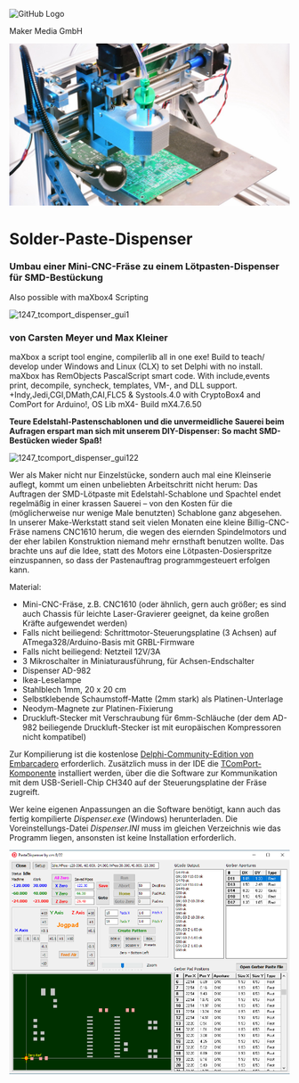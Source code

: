 ![GitHub Logo](http://www.heise.de/make/icons/make_logo.png)

Maker Media GmbH

![Aufmacher](https://github.com/MakeMagazinDE/Solder-Paste-Dispenser/blob/main/cnc1610_s.JPG)

# Solder-Paste-Dispenser

### Umbau einer Mini-CNC-Fräse zu einem Lötpasten-Dispenser für SMD-Bestückung

Also possible with maXbox4 Scripting

![1247_tcomport_dispenser_gui1](https://github.com/breitsch2/Solder-Paste-Dispenser/assets/109789632/76e7bf0d-b1d3-46fb-a83c-63ce2aa9e890)

### von Carsten Meyer und Max Kleiner
maXbox a script tool engine, compilerlib all in one exe! Build to teach/ develop under Windows and Linux (CLX) to set Delphi with no install. maXbox has RemObjects PascalScript smart code. With include,events print, decompile, syncheck, templates, VM-, and DLL support. +Indy,Jedi,CGI,DMath,CAI,FLC5 & Systools.4.0 with CryptoBox4 and ComPort for Arduino!, OS Lib mX4- Build mX4.7.6.50 

**Teure Edelstahl-Pastenschablonen und die unvermeidliche Sauerei beim Aufragen erspart man sich mit unserem DIY-Dispenser: So macht SMD-Bestücken wieder Spaß!**

![1247_tcomport_dispenser_gui122](https://github.com/breitsch2/Solder-Paste-Dispenser/assets/109789632/6acc5677-b8e6-4ba5-9c1d-28d77eccd0f0)

Wer als Maker nicht nur Einzelstücke, sondern auch mal eine Kleinserie auflegt, kommt um einen unbeliebten Arbeitschritt nicht herum: Das Auftragen der SMD-Lötpaste mit Edelstahl-Schablone und Spachtel endet regelmäßig in einer krassen Sauerei – von den Kosten für die (möglicherweise nur wenige Male benutzten) Schablone ganz abgesehen. In unserer Make-Werkstatt stand seit vielen Monaten eine kleine Billig-CNC-Fräse namens CNC1610 herum, die wegen des eiernden Spindelmotors und der eher labilen Konstruktion niemand mehr ernsthaft benutzen wollte. Das brachte uns auf die Idee, statt des Motors eine Lötpasten-Dosierspritze einzuspannen, so dass der Pastenauftrag programmgesteuert erfolgen kann.

Material:

* Mini-CNC-Fräse, z.B. CNC1610 (oder ähnlich, gern auch größer; es sind auch Chassis für leichte Laser-Gravierer geeignet, da keine großen Kräfte aufgewendet werden)
* Falls nicht beiliegend: Schrittmotor-Steuerungsplatine (3 Achsen) auf ATmega328/Arduino-Basis mit GRBL-Firmware
* Falls nicht beiliegend: Netzteil 12V/3A
* 3 Mikroschalter in Miniaturausführung, für Achsen-Endschalter 
* Dispenser AD-982
* Ikea-Leselampe
* Stahlblech 1mm, 20 x 20 cm
* Selbstklebende Schaumstoff-Matte (2mm stark) als Platinen-Unterlage
* Neodym-Magnete zur Platinen-Fixierung
* Druckluft-Stecker mit Verschraubung für 6mm-Schläuche (der dem AD-982 beiliegende Druckluft-Stecker ist mit europäischen Kompressoren nicht kompatibel)

Zur Kompilierung ist die kostenlose [Delphi-Community-Edition von Embarcadero](https://www.embarcadero.com/de/products/delphi/starter/free-download) erforderlich. Zusätzlich muss in der IDE die [TComPort-Komponente](https://sourceforge.net/projects/comport/) installiert werden, über die die Software zur Kommunikation mit dem USB-Seriell-Chip CH340 auf der Steuerungsplatine der Fräse zugreift.

Wer keine eigenen Anpassungen an die Software benötigt, kann auch das fertig kompilierte *Dispenser.exe* (Windows) herunterladen. Die Voreinstellungs-Datei *Dispenser.INI* muss im gleichen Verzeichnis wie das Programm liegen, ansonsten ist keine Installation erforderlich.

![Screenshot](https://github.com/MakeMagazinDE/Solder-Paste-Dispenser/blob/main/dispenser_screen.png)
